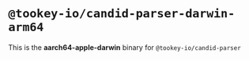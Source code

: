 # `@tookey-io/candid-parser-darwin-arm64`

This is the **aarch64-apple-darwin** binary for `@tookey-io/candid-parser`
